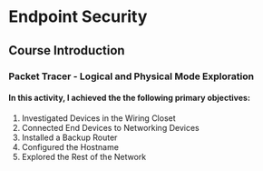 # Endpoint Security
## Course Introduction 
### Packet Tracer - Logical and Physical Mode Exploration
#### In this activity, I achieved the the following primary objectives:
1. Investigated Devices in the Wiring Closet
2. Connected End Devices to Networking Devices
3. Installed a Backup Router
4. Configured the Hostname
5. Explored the Rest of the Network


